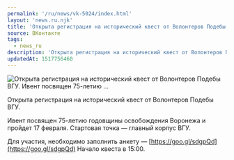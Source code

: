 ```yaml
---
permalink: '/ru/news/vk-5024/index.html'
layout: 'news.ru.njk'
title: 'Открыта регистрация на исторический квест от Волонтеров Подебы ВГУ.    Ивент посвящен 75-летию …'
source: ВКонтакте
tags:
  - news_ru
description: 'Открыта регистрация на исторический квест от Волонтеров Подебы ВГУ.    Ивент посвящен 75-летию …'
updatedAt: 1517756460
---
```

![Открыта регистрация на исторический квест от Волонтеров Подебы ВГУ.    Ивент посвящен 75-летию …](https://sun9-19.userapi.com/impf/c841123/v841123117/674fd/MCwojf_ypyU.jpg?size=1200x800&quality=96&proxy=1&sign=8fffa015698e2f5b9548e488efc8a796&c_uniq_tag=5BNIhUQ-2P53UIGZOsbw54XSN0PRl0-5-bm4zr85fBs&type=album)

Открыта регистрация на исторический квест от Волонтеров Подебы ВГУ.

Ивент посвящен 75-летию годовщины освобождения Воронежа и пройдет 17 февраля. Стартовая точка — главный корпус ВГУ.

Для участия, необходимо заполнить анкету — [https://goo.gl/sdgpQd](https://goo.gl/sdgpQd)
Начало квеста в 15:00.
